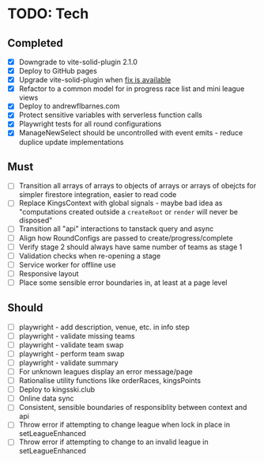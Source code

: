 # TODO: Tech

## Completed

- [x] Downgrade to vite-solid-plugin 2.1.0
- [x] Deploy to GitHub pages
- [x] Upgrade vite-solid-plugin when [fix is available][vite-build-bug]
- [x] Refactor to a common model for in progress race list and mini league views
- [x] Deploy to andrewflbarnes.com
- [x] Protect sensitive variables with serverless function calls
- [x] Playwright tests for all round configurations
- [x] ManageNewSelect should be uncontrolled with event emits - reduce duplice update implementations

## Must

- [ ] Transition all arrays of arrays to objects of arrays or arrays of obejcts for simpler firestore integration, easier to read code
- [ ] Replace KingsContext with global signals - maybe bad idea as "computations created outside a `createRoot` or `render` will never be disposed"
- [ ] Transition all "api" interactions to tanstack query and async
- [ ] Align how RoundConfigs are passed to create/progress/complete
- [ ] Verify stage 2 should always have same number of teams as stage 1
- [ ] Validation checks when re-opening a stage
- [ ] Service worker for offline use
- [ ] Responsive layout
- [ ] Place some sensible error boundaries in, at least at a page level

## Should

- [ ] playwright - add description, venue, etc. in info step
- [ ] playwright - validate missing teams
- [ ] playwright - validate team swap
- [ ] playwright - perform team swap
- [ ] playwright - validate summary
- [ ] For unknown leagues display an error message/page
- [ ] Rationalise utility functions like orderRaces, kingsPoints
- [ ] Deploy to kingsski.club
- [ ] Online data sync
- [ ] Consistent, sensible boundaries of responsiblity between context and api
- [ ] Throw error if attempting to change league when lock in place in setLeagueEnhanced
- [ ] Throw error if attempting to change to an invalid league in setLeagueEnhanced

[vite-build-bug]: https://github.com/solidjs/vite-plugin-solid/issues/164
